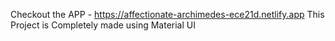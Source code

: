 Checkout the APP - https://affectionate-archimedes-ece21d.netlify.app
This Project is Completely made using Material UI 
